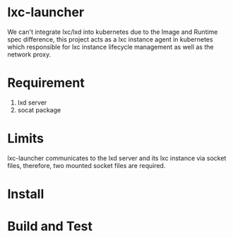 # lxc-launcher
We can't integrate lxc/lxd into kubernetes due to the Image and Runtime spec difference,
this project acts as a lxc instance agent in kubernetes which responsible for lxc instance lifecycle management as well
as the network proxy.
# Requirement
1. lxd server
2. socat package

# Limits
lxc-launcher communicates to the lxd server and its lxc instance via socket files, therefore, two mounted socket files
are required.

# Install

# Build and Test
